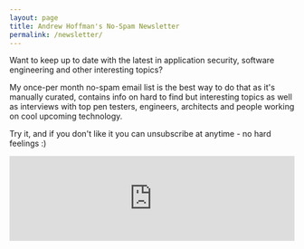 ```yaml
---
layout: page
title: Andrew Hoffman's No-Spam Newsletter
permalink: /newsletter/
---
```


Want to keep up to date with the latest in application security, software engineering 
and other interesting topics?

My once-per month no-spam email list is the best way to do that as it's manually curated, contains info on hard to find but interesting topics as well as interviews
with top pen testers, engineers, architects and people working on cool upcoming technology.

Try it, and if you don't like it you can unsubscribe at anytime - no hard feelings :) 

<iframe class="mj-w-res-iframe" frameborder="0" scrolling="no" marginheight="0" marginwidth="0" src="https://app.mailjet.com/widget/iframe/6UcU/JI4" width="100%"></iframe>

<script type="text/javascript" src="https://app.mailjet.com/statics/js/iframeResizer.min.js"></script>